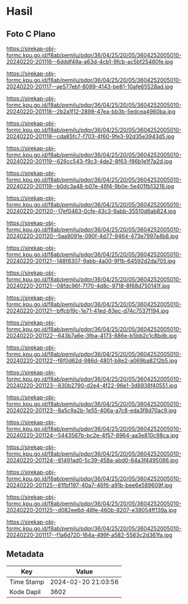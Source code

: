# Hasil

## Foto C Plano

https://sirekap-obj-formc.kpu.go.id/f8ab/pemilu/pdpr/36/04/25/20/05/3604252005010-20240220-201116--6dddf49a-a63d-4cb1-9fcb-ac5bf25480fe.jpg

https://sirekap-obj-formc.kpu.go.id/f8ab/pemilu/pdpr/36/04/25/20/05/3604252005010-20240220-201117--ae577ebf-8089-4143-be81-10afe65528ad.jpg

https://sirekap-obj-formc.kpu.go.id/f8ab/pemilu/pdpr/36/04/25/20/05/3604252005010-20240220-201118--2b2a1f12-2898-47ea-bb3b-5edcea4960ba.jpg

https://sirekap-obj-formc.kpu.go.id/f8ab/pemilu/pdpr/36/04/25/20/05/3604252005010-20240220-201118--cda85fc7-f703-4f60-9fe3-92d35e3943d5.jpg

https://sirekap-obj-formc.kpu.go.id/f8ab/pemilu/pdpr/36/04/25/20/05/3604252005010-20240220-201119--626cc543-f9c3-4de2-8f63-f86b1e1f7a2d.jpg

https://sirekap-obj-formc.kpu.go.id/f8ab/pemilu/pdpr/36/04/25/20/05/3604252005010-20240220-201119--b0dc3a48-b07e-48f4-9b0e-5e401fb13216.jpg

https://sirekap-obj-formc.kpu.go.id/f8ab/pemilu/pdpr/36/04/25/20/05/3604252005010-20240220-201120--17ef0463-0cfe-43c3-9abb-35510d6ab824.jpg

https://sirekap-obj-formc.kpu.go.id/f8ab/pemilu/pdpr/36/04/25/20/05/3604252005010-20240220-201120--5aa9091e-090f-4d77-9464-473e7997a4b8.jpg

https://sirekap-obj-formc.kpu.go.id/f8ab/pemilu/pdpr/36/04/25/20/05/3604252005010-20240220-201121--148f8307-9abb-4a00-9f1b-64592d2da705.jpg

https://sirekap-obj-formc.kpu.go.id/f8ab/pemilu/pdpr/36/04/25/20/05/3604252005010-20240220-201121--08fdc96f-7170-4d8c-9718-8f68d750141f.jpg

https://sirekap-obj-formc.kpu.go.id/f8ab/pemilu/pdpr/36/04/25/20/05/3604252005010-20240220-201121--bffcb19c-1e71-41ed-83ec-d74c7537f194.jpg

https://sirekap-obj-formc.kpu.go.id/f8ab/pemilu/pdpr/36/04/25/20/05/3604252005010-20240220-201122--643b7a6e-3fba-4173-886e-b5bb2c1c8bdb.jpg

https://sirekap-obj-formc.kpu.go.id/f8ab/pemilu/pdpr/36/04/25/20/05/3604252005010-20240220-201122--f6f0d62d-986d-4801-b8e2-a069ba8212b5.jpg

https://sirekap-obj-formc.kpu.go.id/f8ab/pemilu/pdpr/36/04/25/20/05/3604252005010-20240220-201123--830b2790-d2e4-4f22-96e1-3d8938f40551.jpg

https://sirekap-obj-formc.kpu.go.id/f8ab/pemilu/pdpr/36/04/25/20/05/3604252005010-20240220-201123--8a5c9a2b-1e55-406a-a7c8-eda3f8d70ac9.jpg

https://sirekap-obj-formc.kpu.go.id/f8ab/pemilu/pdpr/36/04/25/20/05/3604252005010-20240220-201124--5443567b-bc2e-4f57-8964-aa3e810c98ca.jpg

https://sirekap-obj-formc.kpu.go.id/f8ab/pemilu/pdpr/36/04/25/20/05/3604252005010-20240220-201124--81491ad0-5c39-458a-abd0-84a3f4495086.jpg

https://sirekap-obj-formc.kpu.go.id/f8ab/pemilu/pdpr/36/04/25/20/05/3604252005010-20240220-201125--81fbf197-40a7-46f6-a91b-bee6e589609f.jpg

https://sirekap-obj-formc.kpu.go.id/f8ab/pemilu/pdpr/36/04/25/20/05/3604252005010-20240220-201125--d082ee6d-48fe-460b-8207-e39054ff139a.jpg

https://sirekap-obj-formc.kpu.go.id/f8ab/pemilu/pdpr/36/04/25/20/05/3604252005010-20240220-201117--f1a6d720-164a-499f-a582-5563c2d361fa.jpg


## Metadata

| Key        | Value               |
| ---------- | ------------------- |
| Time Stamp | 2024-02-20 21:03:56 |
| Kode Dapil | 3602                |




